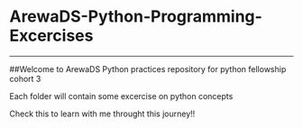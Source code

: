 # ArewaDS-Python-Programming-Excercises
---
##Welcome to  ArewaDS Python practices repository for python fellowship cohort 3

Each folder will contain some excercise on python concepts

Check this to learn with me throught this journey!!




